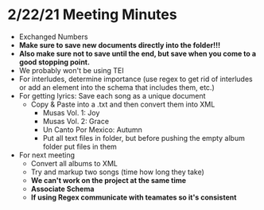 # 2/22/21 Meeting Minutes

* Exchanged Numbers
* **Make sure to save new documents directly into the folder!!!**
* **Also make sure not to save until the end, but save when you come to a good stopping point.**
* We probably won't be using TEI
* For interludes, determine importance (use regex to get rid of interludes or add an element into the schema that includes them, etc.)
* For getting lyrics: Save each song as a unique document
    * Copy & Paste into a .txt and then convert them into XML
        * Musas Vol. 1: Joy
        * Musas Vol. 2: Grace
        * Un Canto Por Mexico: Autumn
        * Put all text files in folder, but before pushing the empty album folder put files in them
* For next meeting
    * Convert all albums to XML
    * Try and markup two songs (time how long they take)
    * **We can't work on the project at the same time**
    * **Associate Schema**
    * **If using Regex communicate with teamates so it's consistent**
